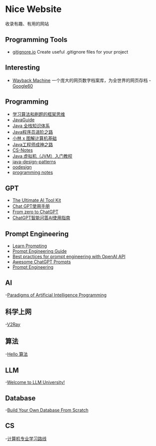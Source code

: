 # Nice Website

收录有趣、有用的网站

## Programming Tools

- [gitignore.io](https://gitignore.io/) Create useful .gitignore files for your project

## Interesting

- [Wayback Machine](https://archive.org/web/) 一个庞大的网页数字档案库，为全世界的网页存档
-[Google60](https://www.masswerk.at/keypunch/)

## Programming

- [学习算法和刷题的框架思维](https://labuladong.github.io/algo/)
- [JavaGuide](https://javaguide.cn/)
- [Java 全栈知识体系](https://pdai.tech/)
- [Java程序员进阶之路](https://tobebetterjavaer.com/)
- [小林 x 图解计算机基础](https://xiaolincoding.com/)
- [Java工程师成神之路](https://hollischuang.github.io/toBeTopJavaer/#/)
- [CS-Notes](http://www.cyc2018.xyz/)
- [Java 虚拟机（JVM）入门教程](http://jvmtutorial.com/#/)
- [java-design-patterns](https://java-design-patterns.com/)
- [oodesign](https://www.oodesign.com/)
- [programming notes](https://www3.ntu.edu.sg/home/ehchua/programming/index.html)

## GPT
- [The Ultimate AI Tool Kit](https://doc.clickup.com/37456139/d/h/13q28b-204/5a46c0ced275cf7)
- [Chat GPT使用手册](https://eibot3u32o.feishu.cn/docx/E7jodtO4fosu4SxdgCrcWF1Znvd)
- [From zero to ChatGPT](https://xv44586.github.io/2023/01/09/zero-to-chatgpt/)
- [ChatGPT智能问答AI使用指南](https://www.eula.club/blogs/ChatGPT%E6%99%BA%E8%83%BD%E9%97%AE%E7%AD%94AI%E4%BD%BF%E7%94%A8%E6%8C%87%E5%8D%97.html#_1-%E5%89%8D%E8%A8%80)

## Prompt Engineering
- [Learn Prompting](https://learnprompting.org/)
- [Prompt Engineering Guide](https://github.com/dair-ai/Prompt-Engineering-Guide)
- [Best practices for prompt engineering with OpenAI API](https://help.openai.com/en/articles/6654000-best-practices-for-prompt-engineering-with-openai-api)
- [Awesome ChatGPT Prompts](https://github.com/f/awesome-chatgpt-prompts)
- [Prompt Engineering](https://lilianweng.github.io/posts/2023-03-15-prompt-engineering/)

## AI
-[Paradigms of Artificial Intelligence Programming](https://norvig.github.io/paip-lisp/#/?id=paradigms-of-artificial-intelligence-programming)

## 科学上网
-[V2Ray](https://toutyrater.github.io/)

## 算法
-[Hello 算法](https://www.hello-algo.com/)

## LLM
-[Welcome to LLM University!](https://docs.cohere.com/docs/llmu)

## Database
-[Build Your Own Database From Scratch](https://build-your-own.org/database/)

## CS
-[计算机专业学习路线](https://hackway.org/docs/cs/intro)